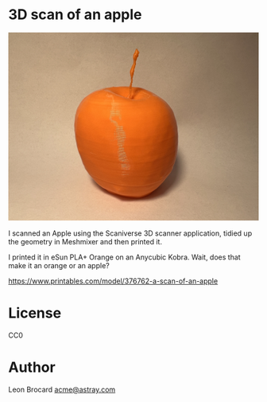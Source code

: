 # 3D scan of an apple

![A printed apple](apple.jpg)

I scanned an Apple using the Scaniverse 3D scanner application, tidied up the geometry in Meshmixer and then printed it.

I printed it in eSun PLA+ Orange on an Anycubic Kobra. Wait, does that make it an orange or an apple?

https://www.printables.com/model/376762-a-scan-of-an-apple

# License 

CC0

# Author

Leon Brocard <acme@astray.com>